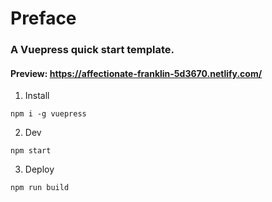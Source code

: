 # Preface

### A Vuepress quick start template.

#### Preview: https://affectionate-franklin-5d3670.netlify.com/

1) Install

`npm i -g vuepress`

2) Dev

`npm start`

3) Deploy

`npm run build`